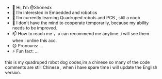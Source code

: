 - 👋 Hi, I’m @Shonedx
- 👀 I’m interested in Embedded and robotics
- 🌱 I’m currently learning Quadruped robots and PCB , still a noob 
- 💞️ I don't have the mind to cooperate temporarily, because my ability needs to be improved. 
- 📫 How to reach me ，u can recommend me anytime ,i will see them when i online this acc.
- 😄 Pronouns: ...
- ⚡ Fun fact: ...

<!---
Shonedx/Shonedx is a ✨ special ✨ repository because its `README.md` (this file) appears on your GitHub profile.
You can click the Preview link to take a look at your changes.
--->
this is my quadruped robot dog codes,im a chinese so many of the code comments are still Chinese , when i have spare time i will update the English version.